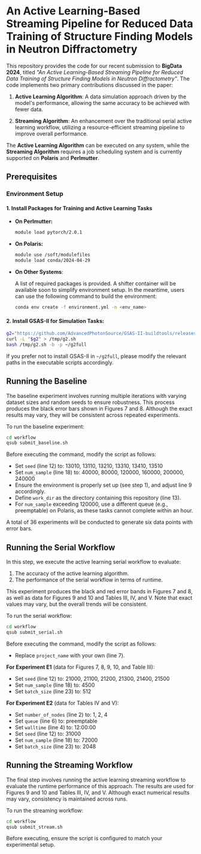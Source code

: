 # An Active Learning-Based Streaming Pipeline for Reduced Data Training of Structure Finding Models in Neutron Diffractometry

This repository provides the code for our recent submission to **BigData 2024**, titled *"An Active Learning-Based Streaming Pipeline for Reduced Data Training of Structure Finding Models in Neutron Diffractometry"*. The code implements two primary contributions discussed in the paper:

1. **Active Learning Algorithm**: A data simulation approach driven by the model's performance, allowing the same accuracy to be achieved with fewer data.

2. **Streaming Algorithm**: An enhancement over the traditional serial active learning workflow, utilizing a resource-efficient streaming pipeline to improve overall performance.

The **Active Learning Algorithm** can be executed on any system, while the **Streaming Algorithm** requires a job scheduling system and is currently supported on **Polaris** and **Perlmutter**.

## Prerequisites

### Environment Setup

#### 1. Install Packages for Training and Active Learning Tasks

- **On Perlmutter:**

  ```bash
  module load pytorch/2.0.1
  ```

- **On Polaris:**

  ```bash
  module use /soft/modulefiles
  module load conda/2024-04-29
  ```

- **On Other Systems**:

  A list of required packages is provided. A shifter container will be available soon to simplify environment setup. In the meantime, users can use the following command to build the environment:

  ```bash
  conda env create -f environment.yml -n <env_name>
  ```

#### 2. Install GSAS-II for Simulation Tasks:

  ```bash
  g2="https://github.com/AdvancedPhotonSource/GSAS-II-buildtools/releases/download/v1.0.1/gsas2full-Latest-Linux-x86_64.sh"
  curl -L "$g2" > /tmp/g2.sh
  bash /tmp/g2.sh -b -p ~/g2full
  ```

  If you prefer not to install GSAS-II in `~/g2full`, please modify the relevant paths in the executable scripts accordingly.

## Running the Baseline

The baseline experiment involves running multiple iterations with varying dataset sizes and random seeds to ensure robustness. This process produces the black error bars shown in Figures 7 and 8. Although the exact results may vary, they will be consistent across repeated experiments.

To run the baseline experiment:

  ```bash
  cd workflow
  qsub submit_baseline.sh
  ```

Before executing the command, modify the script as follows:

- Set `seed` (line 12) to: 13010, 13110, 13210, 13310, 13410, 13510
- Set `num_sample` (line 18) to: 40000, 80000, 120000, 160000, 200000, 240000
- Ensure the environment is properly set up (see step 1), and adjust line 9 accordingly.
- Define `work_dir` as the directory containing this repository (line 13).
- For `num_sample` exceeding 120000, use a different queue (e.g., preemptable) on Polaris, as these tasks cannot complete within an hour.

A total of 36 experiments will be conducted to generate six data points with error bars.

## Running the Serial Workflow

In this step, we execute the active learning serial workflow to evaluate:

1. The accuracy of the active learning algorithm.
2. The performance of the serial workflow in terms of runtime.

This experiment produces the black and red error bands in Figures 7 and 8, as well as data for Figures 9 and 10 and Tables III, IV, and V. Note that exact values may vary, but the overall trends will be consistent.

To run the serial workflow:

  ```bash
  cd workflow
  qsub submit_serial.sh
  ```

Before executing the command, modify the script as follows:

- Replace `project_name` with your own (line 7).

**For Experiment E1** (data for Figures 7, 8, 9, 10, and Table III):
- Set `seed` (line 12) to: 21000, 21100, 21200, 21300, 21400, 21500
- Set `num_sample` (line 18) to: 4500
- Set `batch_size` (line 23) to: 512

**For Experiment E2** (data for Tables IV and V):
- Set `number_of_nodes` (line 2) to: 1, 2, 4
- Set `queue` (line 6) to: preemptable
- Set `walltime` (line 4) to: 12:00:00
- Set `seed` (line 12) to: 31000
- Set `num_sample` (line 18) to: 72000
- Set `batch_size` (line 23) to: 2048

## Running the Streaming Workflow

The final step involves running the active learning streaming workflow to evaluate the runtime performance of this approach. The results are used for Figures 9 and 10 and Tables III, IV, and V. Although exact numerical results may vary, consistency is maintained across runs.

To run the streaming workflow:

  ```bash
  cd workflow
  qsub submit_stream.sh
  ```

Before executing, ensure the script is configured to match your experimental setup.

